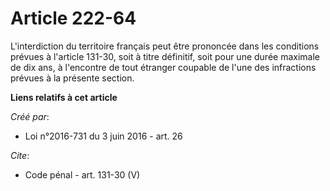 # Article 222-64

L'interdiction du territoire français peut être prononcée dans les conditions prévues à l'article 131-30, soit à titre
définitif, soit pour une durée maximale de dix ans, à l'encontre de tout étranger coupable de l'une des infractions prévues à
la présente section.

**Liens relatifs à cet article**

_Créé par_:

  - Loi n°2016-731 du 3 juin 2016 - art. 26

_Cite_:

  - Code pénal - art. 131-30 (V)
